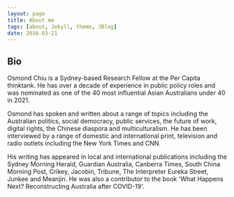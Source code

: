 ```yaml
---
layout: page
title: About me
tags: [about, Jekyll, theme, JBlog]
date: 2016-03-21
---
```


## Bio

Osmond Chiu is a Sydney-based Research Fellow at the Per Capita thinktank. He has over a decade of experience in public policy roles and was nominated as one of the 40 most influential Asian Australians under 40 in 2021.

Osmond has spoken and written about a range of topics including the Australian politics, social democracy, public services, the future of work, digital rights, the Chinese diaspora and multiculturalism. He has been interviewed by a range of domestic and international print, television and radio outlets including the New York Times and CNN.

His writing has appeared in local and international publications including the Sydney Morning Herald, Guardian Australia, Canberra Times, South China Morning Post, Crikey, Jacobin, Tribune, The Interpreter Eureka Street, Junkee and Meanjin. He was also a contributor to the book 'What Happens Next? Reconstructing Australia after COVID-19'.
